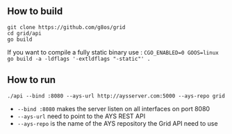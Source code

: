 
## How to build
```shell
git clone https://github.com/g8os/grid
cd grid/api
go build
```

If you want to compile a fully static binary use :
`CGO_ENABLED=0 GOOS=linux go build -a -ldflags '-extldflags "-static"' .`

## How to run

`./api --bind :8080 --ays-url http://aysserver.com:5000 --ays-repo grid`
- `--bind :8080` makes the server listen on all interfaces on port 8080
- `--ays-url` need to point to the AYS REST API
- `--ays-repo` is the name of the AYS repository the Grid API need to use
